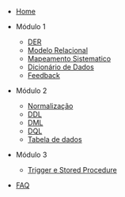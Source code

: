 - [Home](/)

- Módulo 1
  - [DER](./modulo_01/DER.md)
  - [Modelo Relacional](./modulo_01/MREL.md)
  - [Mapeamento Sistematico](./modulo_03/modelo/modelo00.md)
  - [Dicionário de Dados](./modulo_01/DICIO.md)  
  - [Feedback](./modulo_03/feedback01.md)

- Módulo 2
  - [Normalização](./modulo_02/normalizacao.md)   
  - [DDL](./modulo_02/DDL.md)
  - [DML](./modulo_02/DML.md)
  - [DQL](./modulo_02/DQL.md)
  - [Tabela de dados](./modulo_02/tabela_de_dados.md)   

- Módulo 3
  - [Trigger e Stored Procedure](./modulo_03/TRIGGERETC.md)
 
- [FAQ](./modulo_03/faq.md)   
